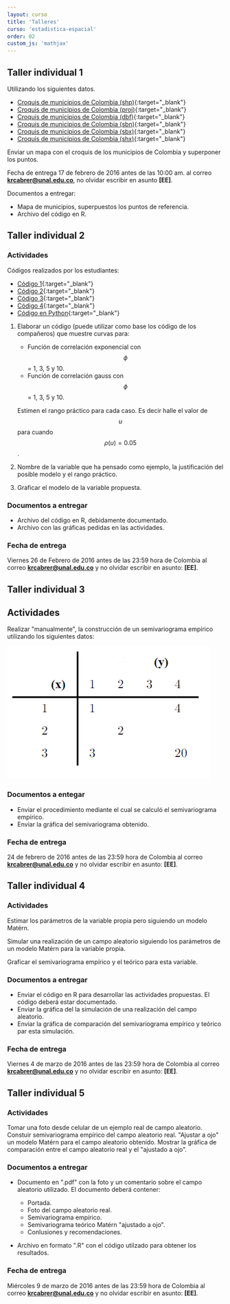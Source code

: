 ```yaml
---
layout: curso
title: 'Talleres'
curso: 'estadistica-espacial'
order: 02
custom_js: 'mathjax'
---
```


## Taller individual 1

Utilizando los siguientes datos.

   - [Croquis de municipios de Colombia (shp)](./datos/COL_adm2.shp){:target="_blank"}
   - [Croquis de municipios de Colombia (proj)](./datos/COL_adm2.prj){:target="_blank"}
   - [Croquis de municipios de Colombia (dbf)](./datos/COL_adm2.dbf){:target="_blank"}
   - [Croquis de municipios de Colombia (sbn)](./datos/COL_adm2.sbn){:target="_blank"}
   - [Croquis de municipios de Colombia (sbx)](./datos/COL_adm2.sbx){:target="_blank"}
   - [Croquis de municipios de Colombia (shx)](./datos/COL_adm2.shx){:target="_blank"}

Enviar un mapa con el croquis de los municipios de Colombia y superponer los puntos.

Fecha de entrega 17 de febrero de 2016 antes de las 10:00 am. al correo 
**krcabrer@unal.edu.co**, no olvidar escribir en asunto **[EE]**.

Documentos a entregar:

 - Mapa de municipios, superpuestos los puntos de referencia.
 - Archivo del código en R.
 
## Taller individual 2

### Actividades
Códigos realizados por los estudiantes:
 
 - [Código 1](./datos/cristian_matern.R){:target="_blank"}
 - [Código 2](./datos/función_matern.R){:target="_blank"}
 - [Código 3](./datos/JPVA_Clase6EstEsp_GrafExpGaus_19Feb2016.R){:target="_blank"}
 - [Código 4](./datos/modelos_exp_gauss.R){:target="_blank"} 
 - [Código en Python](./datos/matern.py){:target="_blank"}

 
1. Elaborar un código (puede utilizar como base los código de los compañeros)
   que muestre curvas para:

   - Función de correlación exponencial con $$\phi$$ = 1, 3, 5 y 10.
   - Función de correlación gauss con $$\phi$$ = 1, 3, 5 y 10.
   
   Estimen el rango práctico para cada caso.
   Es decir halle el valor de $$u$$ para cuando $$\rho(u)=0.05$$.
   
2. Nombre de la variable que ha pensado como ejemplo, la justificación
   del posible modelo y el rango práctico.

3. Graficar el modelo de la variable propuesta.

### Documentos a entregar

   - Archivo del código en R, debidamente documentado.
   - Archivo con las gráficas pedidas en las actividades.

### Fecha de entrega

   Viernes 26 de Febrero de 2016 antes de las 23:59 hora de Colombia
   al correo **krcabrer@unal.edu.co** y  no olvidar escribir en asunto: **[EE]**.
   
## Taller individual 3

## Actividades

Realizar "manualmente", la construcción de un semivariograma empírico
utilizando los siguientes datos:

![datos](./datos/ejemploSencillo.png)

### Documentos a entegar

- Enviar el procedimiento mediante el cual se calculó el semivariograma empírico.
- Enviar la gráfica del semivariograma obtenido.

### Fecha de entrega   

24 de febrero de 2016 antes de las 23:59 hora de Colombia al correo
 **krcabrer@unal.edu.co** y  no olvidar escribir en asunto: **[EE]**.

## Taller individual 4

### Actividades

Estimar los parámetros de la variable propia pero siguiendo un
modelo Matérn.

Simular una realización de un campo aleatorio siguiendo los parámetros
de un modelo Matérn para la variable propia.

Graficar el semivariograma empírico y el teórico para esta variable.

### Documentos a entregar

- Enviar el código en R para desarrollar las actividades propuestas.
  El código deberá estar documentado.
- Enviar la gráfica del la simulación de una realización del campo aleatorio.
- Enviar la gráfica de comparación del semivariograma empírico y 
  teórico par esta simulación.
  
### Fecha de entrega

Viernes 4 de marzo de 2016 antes de las 23:59 hora de Colombia al correo
 **krcabrer@unal.edu.co** y  no olvidar escribir en asunto: **[EE]**.

## Taller individual 5

### Actividades

Tomar una foto desde celular de un ejemplo real de campo aleatorio.
Constuir semivariograma empírico del campo aleatorio real.
"Ajustar a ojo" un modelo Matérn para el campo aleatorio obtenido.
Mostrar la gráfica de comparación entre el campo aleatorio real y
el "ajustado a ojo".

### Documentos a entregar
- Documento en ".pdf" con la foto y un comentario sobre el campo
  aleatorio utilizado. El documento deberá contener:
  * Portada.
  * Foto del campo aleatorio real.
  * Semivariograma empírico.
  * Semivariograma teórico Matérn "ajustado a ojo".
  * Conlusiones y recomendaciones.
  
- Archivo en formato ".R" con el código utilzado para obtener los resultados.

### Fecha de entrega

Miércoles 9 de marzo de 2016 antes de las 23:59 hora de Colombia al correo
 **krcabrer@unal.edu.co** y  no olvidar escribir en asunto: **[EE]**.



 
      
      
